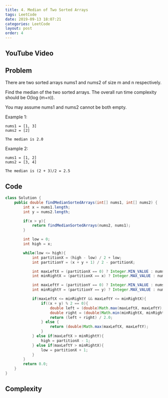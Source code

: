 ```yaml
---
title: 4. Median of Two Sorted Arrays
tags: LeetCode
date: 2019-09-13 18:07:21
categories: LeetCode
layout: post
order: 4
---
```


## YouTube Video

## Problem

There are two sorted arrays nums1 and nums2 of size m and n respectively.

Find the median of the two sorted arrays. The overall run time complexity should be O(log (m+n)).

You may assume nums1 and nums2 cannot be both empty.

Example 1:

```
nums1 = [1, 3]
nums2 = [2]

The median is 2.0
```

Example 2:

```
nums1 = [1, 2]
nums2 = [3, 4]

The median is (2 + 3)/2 = 2.5
```

## Code

```java
class Solution {
    public double findMedianSortedArrays(int[] nums1, int[] nums2) {
        int x = nums1.length;
        int y = nums2.length;

        if(x > y){
            return findMedianSortedArrays(nums2, nums1);
        }

        int low = 0;
        int high = x;

        while(low <= high){
            int partitionX = (high - low) / 2 + low;
            int partitionY = (x + y + 1) / 2 - partitionX;

            int maxLeftX = (partitionX == 0) ? Integer.MIN_VALUE : nums1[partitionX - 1];
            int minRightX = (partitionX == x) ? Integer.MAX_VALUE : nums1[partitionX];

            int maxLeftY = (partitionY == 0) ? Integer.MIN_VALUE : nums2[partitionY - 1];
            int minRightY = (partitionY == y) ? Integer.MAX_VALUE : nums2[partitionY];

            if(maxLeftX <= minRightY && maxLeftY <= minRightX){
                if((x + y) % 2 == 0){
                    double left = (double)Math.max(maxLeftX, maxLeftY);
                    double right = (double)Math.min(minRightX, minRightY);
                    return (left + right) / 2.0;
                } else {
                    return (double)Math.max(maxLeftX, maxLeftY);
                }
            } else if(maxLeftX > minRightY){
                high = partitionX - 1;
            } else if(maxLeftY > minRightX){
                low = partitionX + 1;
            }
        }
        return 0.0;
    }
}
```

## Complexity
